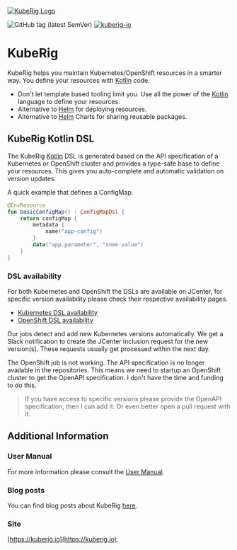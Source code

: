 [![KubeRig Logo](https://kuberig.io/img/logo/website_logo_transparent_background.png)](https://kuberig.io)

![GitHub tag (latest SemVer)](https://img.shields.io/github/tag/kuberig-io/kuberig.svg?label=latest%20release)
[![kuberig-io](https://circleci.com/gh/kuberig-io/kuberig.svg?style=svg)](https://app.circleci.com/pipelines/github/kuberig-io/kuberig)

# KubeRig

KubeRig helps you maintain Kubernetes/OpenShift resources in a smarter way. 
You define your resources with [Kotlin](https://kotlinlang.org/) code.

- Don't let template based tooling limit you. Use all the power of the [Kotlin](https://kotlinlang.org/) language to define your resources. 
- Alternative to [Helm](https://helm.sh/) for deploying resources.
- Alternative to [Helm](https://helm.sh/) Charts for sharing reusable packages.

## KubeRig Kotlin DSL
The KubeRig [Kotlin](https://kotlinlang.org/) DSL is generated based on the API specification of a Kubernetes or OpenShift cluster and provides a type-safe base to define your resources. 
This gives you auto-complete and automatic validation on version updates.

A quick example that defines a ConfigMap.
```kotlin
@EnvResource
fun basicConfigMap() : ConfigMapDsl {
    return configMap {
        metadata {
            name("app-config")
        }
        data("app.parameter", "some-value")
    }
}
```

### DSL availability
For both Kubernetes and OpenShift the DSLs are available on JCenter, for specific version availability please check their 
respective availability pages.
- [Kubernetes DSL availability](https://github.com/kuberig-io/kuberig-dsl-kubernetes/blob/master/AVAILABILITY.MD)
- [OpenShift DSL availability](https://github.com/kuberig-io/kuberig-dsl-openshift/blob/master/AVAILABILITY.MD)

Our jobs detect and add new Kubernetes versions automatically. We get a Slack notification to create the JCenter inclusion request for the new version(s). 
These requests usually get processed within the next day.

The OpenShift job is not working. The API specification is no longer available in the repositories. 
This means we need to startup an OpenShift cluster to get the OpenAPI specification. I don't have the time and funding to do this. 

> If you have access to specific versions please provide the OpenAPI specification, then I can add it. Or even better open a pull request with it.

## Additional Information
### User Manual
For more information please consult the [User Manual](https://kuberig.io/docs/home.html).

### Blog posts
You can find blog posts about KubeRig [here](https://kuberig.io/blog/). 

### Site
[https://kuberig.io](https://kuberig.io).